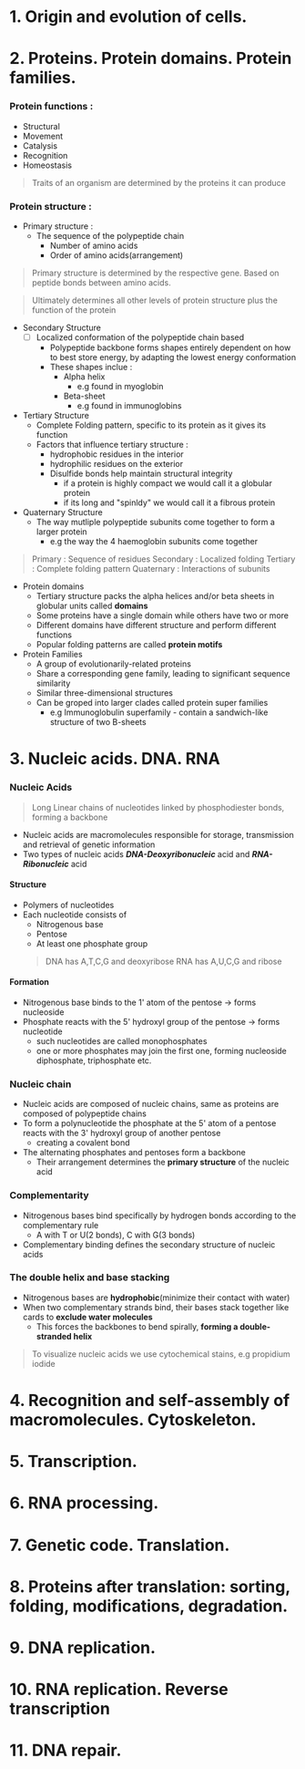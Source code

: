 # 1. Origin and evolution of cells.

# 2. Proteins. Protein domains. Protein families. 

### Protein functions :<br>
* Structural 
* Movement
* Catalysis
* Recognition
* Homeostasis
> Traits of an organism are determined by the proteins it can produce
### Protein structure :

* Primary structure :
    * The sequence of the polypeptide chain
        * Number of amino acids
        * Order of amino acids(arrangement)
> Primary structure is determined by the respective gene. Based on peptide bonds between amino acids.

> Ultimately determines all other levels of protein structure plus the function of the protein

* Secondary Structure 
    * [ ] Localized conformation of the polypeptide chain based 
        * Polypeptide backbone forms shapes entirely dependent on how to best store energy, by adapting the lowest energy conformation 
        * These shapes inclue :
            * Alpha helix 
                * e.g found in myoglobin
            * Beta-sheet 
                * e.g found in immunoglobins
* Tertiary Structure 
    * Complete Folding pattern, specific to its protein as it gives its function 
    * Factors that influence tertiary structure : 
        * hydrophobic residues in the interior 
        * hydrophilic residues on the exterior
        * Disulfide bonds help maintain structural integrity 
            * if a protein is highly compact we would call it a globular protein
            * if its long and "spinldy" we would call it a fibrous protein
* Quaternary Structure 
    * The way mutliple polypeptide subunits come together to form a larger protein
        * e.g the way the 4 haemoglobin subunits come together

> Primary : Sequence of residues
> Secondary : Localized folding 
> Tertiary : Complete folding pattern
> Quaternary : Interactions of subunits 

* Protein domains 
    * Tertiary structure packs the alpha helices and/or beta sheets in globular units called **domains**
    * Some proteins have a single domain while others have two or more 
    * Different domains have different structure and perform different functions 
    * Popular folding patterns are called **protein motifs** 
* Protein Families 
    * A group of evolutionarily-related proteins
    * Share a corresponding gene family, leading to significant sequence similarity
    * Similar three-dimensional structures 
    * Can be groped into larger clades called protein super families 
        * e.g Immunoglobulin superfamily - contain a sandwich-like structure of two B-sheets
# 3. Nucleic acids. DNA. RNA 

### Nucleic Acids
> Long Linear chains of nucleotides linked by phosphodiester bonds, forming a backbone
* Nucleic acids are macromolecules responsible for storage, transmission and retrieval of genetic information
* Two types of nucleic acids ***DNA-Deoxyribonucleic*** acid and ***RNA-Ribonucleic*** acid

#### Structure 
* Polymers of nucleotides
* Each nucleotide consists of 
    * Nitrogenous base
    * Pentose
    * At least one phosphate group
    > DNA has A,T,C,G and deoxyribose
    > RNA has A,U,C,G and ribose
#### Formation 
* Nitrogenous base binds to the 1' atom of the pentose -> forms nucleoside
* Phosphate reacts with the 5' hydroxyl group of the pentose -> forms nucleotide
    * such nucleotides are called monophosphates
    * one or more phosphates may join the first one, forming nucleoside diphosphate, triphosphate etc. 
### Nucleic chain
* Nucleic acids are composed of nucleic chains, same as proteins are composed of polypeptide chains
* To form a polynucleotide the phosphate at the 5' atom of a pentose reacts with the 3' hydroxyl group of another pentose
  * creating a covalent bond 
* The alternating phosphates and pentoses form a backbone
  * Their arrangement determines the **primary structure** of the nucleic acid
### Complementarity 
* Nitrogenous bases bind specifically by hydrogen bonds according to the complementary rule
  * A with T or U(2 bonds), C with G(3 bonds)
* Complementary binding defines the secondary structure of nucleic acids

### The double helix and base stacking 
* Nitrogenous bases are **hydrophobic**(minimize their contact with water)
* When two complementary strands bind, their bases stack together like cards to **exclude water molecules**
  * This forces the backbones to bend spirally, **forming a double-stranded helix**

> To visualize nucleic acids we use cytochemical stains, e.g propidium iodide
  


# 4. Recognition and self-assembly of macromolecules. Cytoskeleton.

# 5. Transcription.

# 6. RNA processing.

# 7. Genetic code. Translation.

# 8. Proteins after translation: sorting, folding, modifications, degradation.

# 9. DNA replication.

# 10. RNA replication. Reverse transcription

# 11. DNA repair.


